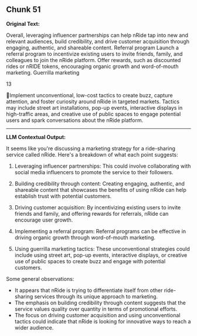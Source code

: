 ## Chunk 51

**Original Text:**

Overall, leveraging
influencer partnerships can help nRide tap into new and relevant audiences, build credibility, and drive
customer acquisition through engaging, authentic, and shareable content. Referral program
Launch a referral program to incentivize existing users to invite friends, family, and colleagues to join the
nRide platform. Offer rewards, such as discounted rides or nRIDE tokens, encouraging organic growth
and word-of-mouth marketing. Guerrilla marketing

13

Implement unconventional, low-cost tactics to create buzz, capture attention, and foster curiosity around
nRide in targeted markets. Tactics may include street art installations, pop-up events, interactive displays
in high-traffic areas, and creative use of public spaces to engage potential users and spark conversations
about the nRide platform.

---

**LLM Contextual Output:**

It seems like you're discussing a marketing strategy for a ride-sharing service called nRide. Here's a breakdown of what each point suggests:

1. Leveraging influencer partnerships: This could involve collaborating with social media influencers to promote the service to their followers.

2. Building credibility through content: Creating engaging, authentic, and shareable content that showcases the benefits of using nRide can help establish trust with potential customers.

3. Driving customer acquisition: By incentivizing existing users to invite friends and family, and offering rewards for referrals, nRide can encourage user growth.

4. Implementing a referral program: Referral programs can be effective in driving organic growth through word-of-mouth marketing.

5. Using guerrilla marketing tactics: These unconventional strategies could include using street art, pop-up events, interactive displays, or creative use of public spaces to create buzz and engage with potential customers.

Some general observations:

* It appears that nRide is trying to differentiate itself from other ride-sharing services through its unique approach to marketing.
* The emphasis on building credibility through content suggests that the service values quality over quantity in terms of promotional efforts.
* The focus on driving customer acquisition and using unconventional tactics could indicate that nRide is looking for innovative ways to reach a wider audience.
